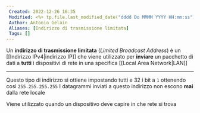 ```yaml
---
 Created: 2022-12-26 16:35
 Modified: <%+ tp.file.last_modified_date("dddd Do MMMM YYYY HH:mm:ss") %>
 Author: Antonio Gelain
 Aliases: [Indirizzo di trasmissione limitata]
 Tags: []
---
```


Un **indirizzo di trasmissione limitata** (*Limited Broadcast Address*) è un [[Indirizzo IPv4|indirizzo IP]] che viene utilizzato per **inviare** un pacchetto di dati a **tutti** i dispositivi di rete in una specifica [[Local Area Network|LAN]]

---

Questo tipo di indirizzo si ottiene impostando tutti e 32 i bit a `1` ottenendo così `255.255.255.255`
I datagrammi inviati a questo indirizzo non escono **mai** dalla rete locale

Viene utilizzato quando un dispositivo deve capire in che rete si trova